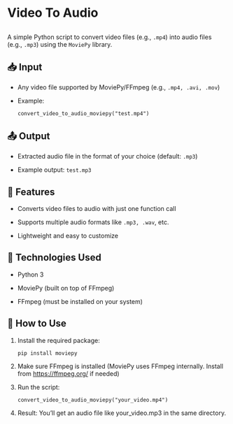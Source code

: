 # Video To Audio
## 
A simple Python script to convert video files (e.g., `.mp4`) into audio files (e.g., `.mp3`) using the `MoviePy` library.

## 📥 Input
- Any video file supported by MoviePy/FFmpeg (e.g., `.mp4, .avi, .mov`)

- Example:

      convert_video_to_audio_moviepy("test.mp4")
  
## 📤 Output
- Extracted audio file in the format of your choice (default: `.mp3`)

- Example output: `test.mp3`

## 🚀 Features
- Converts video files to audio with just one function call

- Supports multiple audio formats like `.mp3, .wav`, etc.

- Lightweight and easy to customize

## 🧠 Technologies Used
- Python 3

- MoviePy (built on top of FFmpeg)

- FFmpeg (must be installed on your system)

## 🔧 How to Use
1. Install the required package:

       pip install moviepy

2. Make sure FFmpeg is installed
(MoviePy uses FFmpeg internally. Install from https://ffmpeg.org/ if needed)

3. Run the script:

       convert_video_to_audio_moviepy("your_video.mp4")
4. Result: You’ll get an audio file like your_video.mp3 in the same directory.
